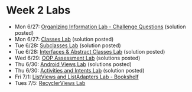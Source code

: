 # Week 2 Labs
- Mon 6/27: [Organizing Information Lab - Challenge Questions](https://github.com/ga-adi-nyc/Organizing-Information-Lab) (solution posted)
- Mon 6/27: [Classes Lab](https://github.com/ga-adi-nyc/Classes-Lab) (solution posted)
- Tue 6/28: [Subclasses Lab](https://github.com/ga-adi-nyc/Subclasses-Lab) (solution posted)
- Tue 6/28: [Interfaces & Abstract Classes Lab](https://github.com/ga-adi-nyc/Interfaces-and-Abstract-Classes-Lab) (solution posted)
- Wed 6/29: [OOP Assessment Lab](https://github.com/ga-adi-nyc/OOP-Assessment-Lab) (solutions posted)
- Thu 6/30: [Android Views Lab](https://github.com/ga-adi-nyc/Android-Views-Lab) (solutions posted)
- Thu 6/30: [Activities and Intents Lab](https://github.com/ga-adi-nyc/Activities-And-Intents-Lab) (solution posted)
- Fri 7/1: [ListViews and ListAdapters Lab - Bookshelf](https://github.com/ga-adi-nyc/ListViews-Lab)
- Tues 7/5: [RecyclerViews Lab](https://github.com/ga-adi-nyc/RecyclerView-Lab)